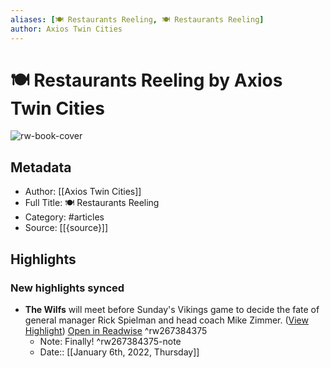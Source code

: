 ```yaml
---
aliases: [🍽 Restaurants Reeling, 🍽 Restaurants Reeling]
author: Axios Twin Cities
---
```

# 🍽 Restaurants Reeling by Axios Twin Cities

![rw-book-cover](https://readwise-assets.s3.amazonaws.com/static/images/article2.74d541386bbf.png)

## Metadata
- Author: [[Axios Twin Cities]]
- Full Title: 🍽 Restaurants Reeling
- Category: #articles
- Source: [[{source}]]

## Highlights
### New highlights synced
- **The Wilfs** will meet before Sunday's Vikings game to decide the fate of general manager Rick Spielman and head coach Mike Zimmer. ([View Highlight](https://read.readwise.io/read/01frqsy5cgpcspemt3rr7e4y47)) [Open in Readwise](https://readwise.io/open/267384375) ^rw267384375
    - Note: Finally! ^rw267384375-note
    - Date:: [[January 6th, 2022, Thursday]]
